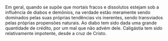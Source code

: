 ﻿Em geral, quando se supõe que mortais fracos e dissolutos estejam sob a influência de diabos e demônios, na verdade estão meramente sendo dominados pelas suas próprias tendências vis inerentes, sendo transviados pelas próprias propensões naturais. Ao diabo tem sido dada uma grande quantidade de crédito, por um mal que não advém dele. Caligástia tem sido relativamente impotente, desde a cruz de Cristo.
